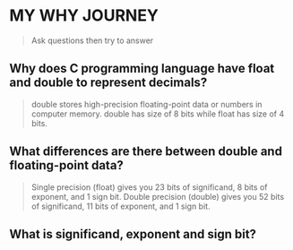 # MY WHY JOURNEY

> Ask questions then try to answer

## Why does C programming language have float and double to represent decimals?

> double stores high-precision floating-point data or numbers in computer memory. double has size of 8 bits while float has size of 4 bits.

## What differences are there between double and floating-point data?

> Single precision (float) gives you 23 bits of significand, 8 bits of exponent, and 1 sign bit.
> Double precision (double) gives you 52 bits of significand, 11 bits of exponent, and 1 sign bit.

## What is significand, exponent and sign bit?
